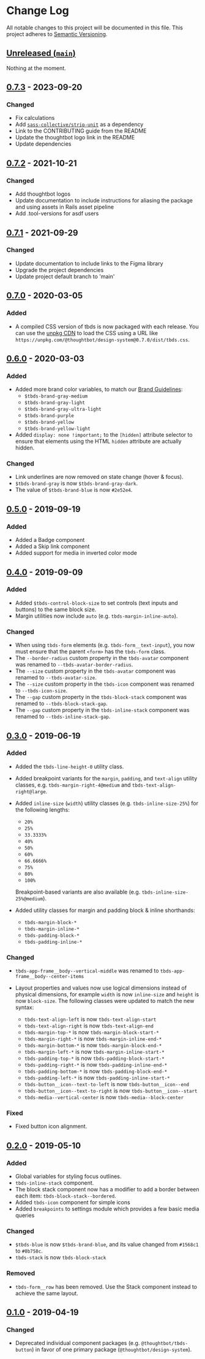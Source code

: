 # Change Log

All notable changes to this project will be documented in this file. This
project adheres to [Semantic Versioning](http://semver.org).

## [Unreleased (`main`)][unreleased]

Nothing at the moment.

[unreleased]: https://github.com/thoughtbot/design-system/compare/v0.7.3...HEAD

## [0.7.3] - 2023-09-20

### Changed

- Fix calculations
- Add [`sass-collective/strip-unit`](https://github.com/sass-collective/sass-collective/tree/master/packages/strip-unit) as a dependency
- Link to the CONTRIBUTING guide from the README
- Update the thoughtbot logo link in the README
- Update dependencies

[0.7.3]: https://github.com/thoughtbot/design-system/compare/v0.7.2...v0.7.3

## [0.7.2] - 2021-10-21

### Changed

- Add thoughtbot logos
- Update documentation to include instructions for aliasing the package and
  using assets in Rails asset pipeline
- Add .tool-versions for asdf users

[0.7.2]: https://github.com/thoughtbot/design-system/compare/v0.7.1...v0.7.2

## [0.7.1] - 2021-09-29

### Changed

- Update documentation to include links to the Figma library
- Upgrade the project dependencies
- Update project default branch to 'main'

[0.7.1]: https://github.com/thoughtbot/design-system/compare/v0.7.0...v0.7.1

## [0.7.0] - 2020-03-05

### Added

- A compiled CSS version of tbds is now packaged with each release. You can use
  the [unpkg CDN][unpkg] to load the CSS using a URL like
  `https://unpkg.com/@thoughtbot/design-system@0.7.0/dist/tbds.css`.

[0.7.0]: https://github.com/thoughtbot/design-system/compare/v0.6.0...v0.7.0
[unpkg]: https://unpkg.com/

## [0.6.0] - 2020-03-03

### Added

- Added more brand color variables, to match our
  [Brand Guidelines][brand-guidelines]:
  - `$tbds-brand-gray-medium`
  - `$tbds-brand-gray-light`
  - `$tbds-brand-gray-ultra-light`
  - `$tbds-brand-purple`
  - `$tbds-brand-yellow`
  - `$tbds-brand-yellow-light`
- Added `display: none !important;` to the `[hidden]` attribute selector
  to ensure that elements using the HTML `hidden` attribute are
  actually hidden.

### Changed

- Link underlines are now removed on state change (hover & focus).
- `$tbds-brand-gray` is now `$tbds-brand-gray-dark`.
- The value of `$tbds-brand-blue` is now `#2e52e4`.

[0.6.0]: https://github.com/thoughtbot/design-system/compare/v0.5.0...v0.6.0
[brand-guidelines]: https://thoughtbot.com/playbook/our-company/brand/colors

## [0.5.0] - 2019-09-19

### Added

- Added a Badge component
- Added a Skip link component
- Added support for media in inverted color mode

[0.5.0]: https://github.com/thoughtbot/design-system/compare/v0.4.0...v0.5.0

## [0.4.0] - 2019-09-09

### Added

- Added `$tbds-control-block-size` to set controls (text inputs and buttons) to
  the same block size.
- Margin utilities now include `auto` (e.g. `tbds-margin-inline-auto`).

### Changed

- When using `tbds-form` elements (e.g. `tbds-form__text-input`), you now must
  ensure that the parent `<form>` has the `tbds-form` class.
- The `--border-radius` custom property in the `tbds-avatar` component was
  renamed to `--tbds-avatar-border-radius`.
- The `--size` custom property in the `tbds-avatar` component was
  renamed to `--tbds-avatar-size`.
- The `--size` custom property in the `tbds-icon` component was
  renamed to `--tbds-icon-size`.
- The `--gap` custom property in the `tbds-block-stack` component was
  renamed to `--tbds-block-stack-gap`.
- The `--gap` custom property in the `tbds-inline-stack` component was
  renamed to `--tbds-inline-stack-gap`.

[0.4.0]: https://github.com/thoughtbot/design-system/compare/v0.3.0...v0.4.0

## [0.3.0] - 2019-06-19

### Added

- Added the `tbds-line-height-0` utility class.
- Added breakpoint variants for the `margin`, `padding`, and `text-align`
  utility classes, e.g. `tbds-margin-right-4@medium`
  and `tbds-text-align-right@large`.
- Added `inline-size` (`width`) utility classes (e.g. `tbds-inline-size-25%`)
  for the following lengths:

  - `20%`
  - `25%`
  - `33.3333%`
  - `40%`
  - `50%`
  - `60%`
  - `66.6666%`
  - `75%`
  - `80%`
  - `100%`

  Breakpoint-based variants are also available
  (e.g. `tbds-inline-size-25%@medium`).

- Added utility classes for margin and padding block & inline shorthands:

  - `tbds-margin-block-*`
  - `tbds-margin-inline-*`
  - `tbds-padding-block-*`
  - `tbds-padding-inline-*`

### Changed

- `tbds-app-frame__body--vertical-middle` was renamed to
  `tbds-app-frame__body--center-items`
- Layout properties and values now use logical dimensions instead of physical
  dimensions, for example `width` is now `inline-size` and `height` is now
  `block-size`. The following classes were updated to match the new syntax:

  - `tbds-text-align-left` is now `tbds-text-align-start`
  - `tbds-text-align-right` is now `tbds-text-align-end`
  - `tbds-margin-top-*` is now `tbds-margin-block-start-*`
  - `tbds-margin-right-*` is now `tbds-margin-inline-end-*`
  - `tbds-margin-bottom-*` is now `tbds-margin-block-end-*`
  - `tbds-margin-left-*` is now `tbds-margin-inline-start-*`
  - `tbds-padding-top-*` is now `tbds-padding-block-start-*`
  - `tbds-padding-right-*` is now `tbds-padding-inline-end-*`
  - `tbds-padding-bottom-*` is now `tbds-padding-block-end-*`
  - `tbds-padding-left-*` is now `tbds-padding-inline-start-*`
  - `tbds-button__icon--text-to-left` is now `tbds-button__icon--end`
  - `tbds-button__icon--text-to-right` is now `tbds-button__icon--start`
  - `tbds-media--vertical-center` is now `tbds-media--block-center`

### Fixed

- Fixed button icon alignment.

[0.3.0]: https://github.com/thoughtbot/design-system/compare/v0.2.0...v0.3.0

## [0.2.0] - 2019-05-10

### Added

- Global variables for styling focus outlines.
- `tbds-inline-stack` component.
- The block stack component now has a modifier to add a border between each
  item: `tbds-block-stack--bordered`.
- Added `tbds-icon` component for simple icons
- Added `breakpoints` to settings module which provides a few basic media
  queries

### Changed

- `$tbds-blue` is now `$tbds-brand-blue`, and its value changed from `#1568c1`
  to `#0b758c`.
- `tbds-stack` is now `tbds-block-stack`

### Removed

- `tbds-form__row` has been removed. Use the Stack component instead to achieve
  the same layout.

[0.2.0]: https://github.com/thoughtbot/design-system/compare/v0.1.0...v0.2.0

## [0.1.0] - 2019-04-19

### Changed

- Deprecated individual component packages (e.g. `@thoughtbot/tbds-button`)
  in favor of one primary package (`@thoughtbot/design-system`).

[0.1.0]: https://github.com/thoughtbot/design-system/releases/tag/v0.1.0
